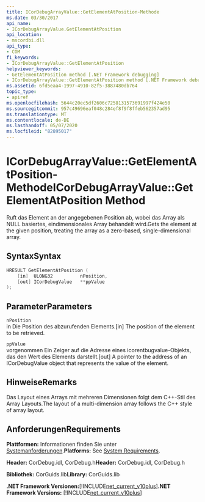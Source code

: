 ```yaml
---
title: ICorDebugArrayValue::GetElementAtPosition-Methode
ms.date: 03/30/2017
api_name:
- ICorDebugArrayValue.GetElementAtPosition
api_location:
- mscordbi.dll
api_type:
- COM
f1_keywords:
- ICorDebugArrayValue::GetElementAtPosition
helpviewer_keywords:
- GetElementAtPosition method [.NET Framework debugging]
- ICorDebugArrayValue::GetElementAtPosition method [.NET Framework debugging]
ms.assetid: 6fd5eaa4-1997-4910-82f5-3887480db764
topic_type:
- apiref
ms.openlocfilehash: 5644c20ec5df2606c7258131573691997f424e50
ms.sourcegitcommit: 957c49696eaf048c284ef8f9f8ffeb562357ad95
ms.translationtype: MT
ms.contentlocale: de-DE
ms.lasthandoff: 05/07/2020
ms.locfileid: "82895017"
---
```

# <a name="icordebugarrayvaluegetelementatposition-method"></a><span data-ttu-id="106e6-102">ICorDebugArrayValue::GetElementAtPosition-Methode</span><span class="sxs-lookup"><span data-stu-id="106e6-102">ICorDebugArrayValue::GetElementAtPosition Method</span></span>
<span data-ttu-id="106e6-103">Ruft das Element an der angegebenen Position ab, wobei das Array als NULL basiertes, eindimensionales Array behandelt wird.</span><span class="sxs-lookup"><span data-stu-id="106e6-103">Gets the element at the given position, treating the array as a zero-based, single-dimensional array.</span></span>  
  
## <a name="syntax"></a><span data-ttu-id="106e6-104">Syntax</span><span class="sxs-lookup"><span data-stu-id="106e6-104">Syntax</span></span>  
  
```cpp  
HRESULT GetElementAtPosition (  
    [in]  ULONG32          nPosition,  
    [out] ICorDebugValue   **ppValue  
);  
```  
  
## <a name="parameters"></a><span data-ttu-id="106e6-105">Parameter</span><span class="sxs-lookup"><span data-stu-id="106e6-105">Parameters</span></span>  
 `nPosition`  
 <span data-ttu-id="106e6-106">in Die Position des abzurufenden Elements.</span><span class="sxs-lookup"><span data-stu-id="106e6-106">[in] The position of the element to be retrieved.</span></span>  
  
 `ppValue`  
 <span data-ttu-id="106e6-107">vorgenommen Ein Zeiger auf die Adresse eines icorentbugvalue-Objekts, das den Wert des Elements darstellt.</span><span class="sxs-lookup"><span data-stu-id="106e6-107">[out] A pointer to the address of an ICorDebugValue object that represents the value of the element.</span></span>  
  
## <a name="remarks"></a><span data-ttu-id="106e6-108">Hinweise</span><span class="sxs-lookup"><span data-stu-id="106e6-108">Remarks</span></span>  
 <span data-ttu-id="106e6-109">Das Layout eines Arrays mit mehreren Dimensionen folgt dem C++-Stil des Array Layouts.</span><span class="sxs-lookup"><span data-stu-id="106e6-109">The layout of a multi-dimension array follows the C++ style of array layout.</span></span>  
  
## <a name="requirements"></a><span data-ttu-id="106e6-110">Anforderungen</span><span class="sxs-lookup"><span data-stu-id="106e6-110">Requirements</span></span>  
 <span data-ttu-id="106e6-111">**Plattformen:** Informationen finden Sie unter [Systemanforderungen](../../get-started/system-requirements.md).</span><span class="sxs-lookup"><span data-stu-id="106e6-111">**Platforms:** See [System Requirements](../../get-started/system-requirements.md).</span></span>  
  
 <span data-ttu-id="106e6-112">**Header:** CorDebug.idl, CorDebug.h</span><span class="sxs-lookup"><span data-stu-id="106e6-112">**Header:** CorDebug.idl, CorDebug.h</span></span>  
  
 <span data-ttu-id="106e6-113">**Bibliothek:** CorGuids.lib</span><span class="sxs-lookup"><span data-stu-id="106e6-113">**Library:** CorGuids.lib</span></span>  
  
 <span data-ttu-id="106e6-114">**.NET Framework Versionen:**[!INCLUDE[net_current_v10plus](../../../../includes/net-current-v10plus-md.md)]</span><span class="sxs-lookup"><span data-stu-id="106e6-114">**.NET Framework Versions:** [!INCLUDE[net_current_v10plus](../../../../includes/net-current-v10plus-md.md)]</span></span>
